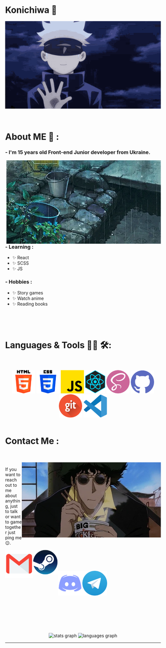 # Konichiwa 👋

<div align="center">
<img hight="300" width="700" alt="GIF" align="center" src="./assets/hi-there.gif">

</div>

</br>
</br>

# About ME 💬 :

### - I'm 15 years old Front-end Junior developer from Ukraine.

<img hight="400" width="500" alt="GIF" align="right" src="./assets/giphy.gif">

### - Learning :

- ✨ React
- ✨ SCSS
- ✨ JS

### - Hobbies :

- ✨ Story games
- ✨ Watch anime
- ✨ Reading books

</br>
</br>
</br>

# Languages & Tools 👨‍💻 🛠:

</br>
</br>

</style>
<div align="center">
<img src="./assets/icons/html.png" height="75" class="icon1">
<img src="./assets/icons/css.png" height="75" class="icon2">
<img src="./assets/icons/js.png" height="75" class="icon3">
<img src="./assets/icons/react.png" height="75" class="icon4">
<img src="./assets/icons/sass.png" height="75" class="icon5">
<img src="./assets/icons/github.png" height="75" class="icon6">
<img src="./assets/icons/git.png" height="75" class="icon7">
<img src="./assets/icons/vs.png" height="75" class="icon8">
</div>
</br>

# Contact Me :

<p>
 </br></br>

<img hight="320" width="450" align="right" alt="GIF" src="./assets/giph.gif">

If you want to reach out to me about anything, just to talk or want to game together just ping me 😉.

<div display="flex" align-items= "center" gap="5px" flex-wrap="wrap">
<a href="mailto:bogdankonoshko@gmail.com">
 <img align="left" alt="Gmail" width="90" src="./assets/icons/gmail.png" />
</a>
</a>
<a href="https://steamcommunity.com/id/Kazuki_off/">
  <img align="left" alt="Steam" width="80"src="./assets/icons/steam.png" />
</a>
</br>
</br>
</br>
</br>
<a href="https://discordapp.com/users/874012187302199296">
  <img align="left" alt="Discord" width="80"src="./assets/icons/discord.png" />
</a>
<a href="https://t.me/kazuki_off">
  <img align="left" alt="Telegram" width="80"src="./assets/icons/telegram.png" />
</a>
 </p>
 </div>

</br>
</br>
</br>
</br>
</br>
</br>
</br>
</br>
</br>
</br>
</br>

  <div align="center">
  <img src="https://github-readme-stats.vercel.app/api?username=kkaazzuuukkii&hide_title=false&hide_rank=false&show_icons=true&include_all_commits=true&count_private=true&disable_animations=false&theme=radical&locale=en&hide_border=false&order=1" height="150" alt="stats graph"  />
  <img src="https://github-readme-stats.vercel.app/api/top-langs?username=kkaazzuuukkii&locale=en&hide_title=false&layout=compact&card_width=320&langs_count=5&theme=radical&hide_border=false&order=2" height="150" alt="languages graph"  />
</div>

---
